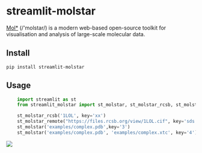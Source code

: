 # streamlit-molstar

[Mol*](https://molstar.org/) (/'molstar/) is a modern web-based open-source toolkit for visualisation and analysis of large-scale molecular data.

## Install
`pip install streamlit-molstar`

## Usage
```python
    import streamlit as st
    from streamlit_molstar import st_molstar, st_molstar_rcsb, st_molstar_remote

    st_molstar_rcsb('1LOL', key='xx')
    st_molstar_remote("https://files.rcsb.org/view/1LOL.cif", key='sds')
    st_molstar('examples/complex.pdb',key='3')
    st_molstar('examples/complex.pdb', 'examples/complex.xtc', key='4')
```

![](examples/example.png)